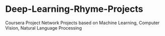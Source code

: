 # Deep-Learning-Rhyme-Projects
Coursera Project Network Projects based on Machine Learning, Computer Vision, Natural Language Processing
